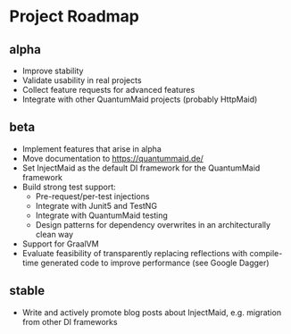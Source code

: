 # Project Roadmap

## alpha
- Improve stability 
- Validate usability in real projects
- Collect feature requests for advanced features
- Integrate with other QuantumMaid projects (probably HttpMaid)

## beta
- Implement features that arise in alpha
- Move documentation to https://quantummaid.de/
- Set InjectMaid as the default DI framework for the QuantumMaid framework
- Build strong test support:
    - Pre-request/per-test injections
    - Integrate with Junit5 and TestNG
    - Integrate with QuantumMaid testing
    - Design patterns for dependency overwrites in an architecturally clean way
- Support for GraalVM
- Evaluate feasibility of transparently replacing reflections with compile-time generated code to
  improve performance (see Google Dagger)

## stable
- Write and actively promote blog posts about InjectMaid, e.g. migration from other DI frameworks
